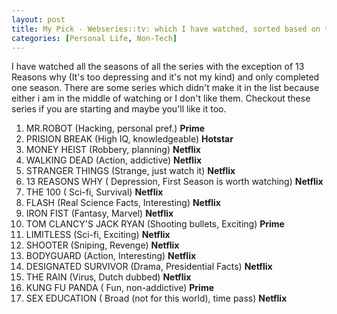 ```yaml
---
layout: post
title: My Pick - Webseries::tv: which I have watched, sorted based on their watchability.
categories: [Personal Life, Non-Tech]
---
```

I have watched all the seasons of all the series with the exception of 13 Reasons why (It's too depressing and it's not my kind) and only completed one season. There are some series which didn't make it in the list because either i am in the middle of watching or I don't like them. Checkout these series if you are starting and maybe you'll like it too. 

1. MR.ROBOT (Hacking, personal pref.) **Prime** 
2. PRISION BREAK (High IQ, knowledgeable) **Hotstar** 
3. MONEY HEIST (Robbery, planning) **Netflix** 
4. WALKING DEAD (Action, addictive) **Netflix** 
5. STRANGER THINGS (Strange, just watch it) **Netflix** 
6. 13 REASONS WHY ( Depression, First Season is worth watching) **Netflix** 
7. THE 100 ( Sci-fi, Survival) **Netflix** 
8. FLASH (Real Science Facts, Interesting) **Netflix** 
9. IRON FIST (Fantasy, Marvel) **Netflix** 
10. TOM CLANCY'S JACK RYAN (Shooting bullets, Exciting) **Prime** 
11. LIMITLESS (Sci-fi, Exciting) **Netflix** 
12. SHOOTER (Sniping, Revenge) **Netflix** 
13. BODYGUARD (Action, Interesting) **Netflix** 
14. DESIGNATED SURVIVOR (Drama, Presidential Facts) **Netflix** 
15. THE RAIN (Virus, Dutch dubbed) **Netflix** 
16. KUNG FU PANDA ( Fun, non-addictive) **Prime** 
17. SEX EDUCATION ( Broad (not for this world), time pass) **Netflix** 
